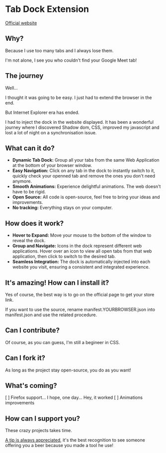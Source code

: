 # Tab Dock Extension
[Official website](http://jc.vasselon.com/TabDockWebsite/)

## Why?
Because I use too many tabs and I always lose them.

I'm not alone, I see you who couldn't find your Google Meet tab!

## The journey
Well...

I thought it was going to be easy. I just had to extend the browser in the end.

But Internet Explorer era has ended.

I had to inject the dock in the website displayed. It has been a wonderful journey where I discovered Shadow dom, CSS, improved my javascript and lost a lot of night on a synchronisation issue.

## What can it do?
* **Dynamic Tab Dock:** Group all your tabs from the same Web Application at the bottom of your browser window. 
* **Easy Navigation:** Click on any tab in the dock to instantly switch to it, quickly check your openned tab and remove the ones you don't need anymore.
* **Smooth Animations:** Experience delightful animations. The web doesn't have to be rigid.
* **Open Source:** All code is open-source, feel free to bring your ideas and improvements.
* **No tracking:** Everything stays on your computer.

## How does it work?
* **Hover to Expand:** Move your mouse to the bottom of the window to reveal the dock.
* **Group and Navigate:** Icons in the dock represent different web applications. Hover over an icon to view all open tabs from that web application, then click to switch to the desired tab.
* **Seamless Integration:** The dock is automatically injected into each website you visit, ensuring a consistent and integrated experience.

## It's amazing! How can I install it?
Yes of course, the best way is to go on the official page to get your store link.

If you want to use the source, rename manifest.YOURBROWSER.json into manifest.json and use the related procedure.

## Can I contribute?
Of course, as you can guess, I'm still a begineer in CSS.

## Can I fork it?
As long as the project stay open-source, you do as you want!

## What's coming?
[ ] Firefox support... I hope, one day... Hey, it worked
[ ] Animations improvements

## How can I support you?
These crazy projects takes time.

[A tip is always appreciated](https://www.paypal.com/donate/?hosted_button_id=XC7MKUJ7V94QY), it's the best recognition to see someone offering you a beer because you made a tool he use!
